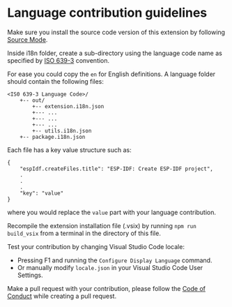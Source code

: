 
# Language contribution guidelines

Make sure you install the source code version of this extension by following [Source Mode](README.md#Source-Mode).

Inside i18n folder, create a sub-directory using the language code name as specified by [ISO 639-3](https://en.wikipedia.org/wiki/ISO_639-3) convention. 

For ease you could copy the `en` for English definitions. A language folder should contain the following files:

```
<IS0 639-3 Language Code>/
    +-- out/
        +-- extension.i18n.json
        +--- ...
        +--- ...
        +--- ...
        +-- utils.i18n.json
    +-- package.i18n.json 
```

Each file has a key value structure such as:

```
{
    "espIdf.createFiles.title": "ESP-IDF: Create ESP-IDF project",
    .
    .
    .
    "key": "value"
}
```

where you would replace the `value` part with your language contribution.

Recompile the extension installation file (.vsix) by running `npm run build_vsix` from a terminal in the directory of this file. 

Test your contribution by changing Visual Studio Code locale:
- Pressing F1 and running the `Configure Display Language` command. 
- Or manually modify `locale.json` in your Visual Studio Code User Settings.

Make a pull request with your contribution, please follow the [Code of Conduct](CODE_OF_CONDUCT.md) while creating a pull request.